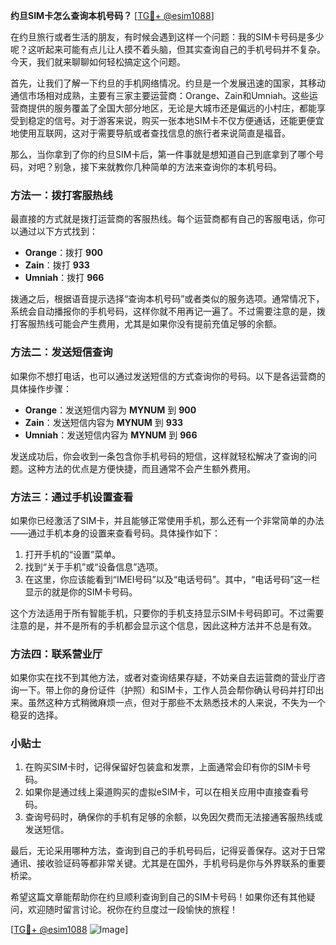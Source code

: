 **约旦SIM卡怎么查询本机号码？** [[TG💪+ @esim1088](https://t.me/s/esim1088)]

在约旦旅行或者生活的朋友，有时候会遇到这样一个问题：我的SIM卡号码是多少呢？这听起来可能有点儿让人摸不着头脑，但其实查询自己的手机号码并不复杂。今天，我们就来聊聊如何轻松搞定这个问题。

首先，让我们了解一下约旦的手机网络情况。约旦是一个发展迅速的国家，其移动通信市场相对成熟，主要有三家主要运营商：Orange、Zain和Umniah。这些运营商提供的服务覆盖了全国大部分地区，无论是大城市还是偏远的小村庄，都能享受到稳定的信号。对于游客来说，购买一张本地SIM卡不仅方便通话，还能更便宜地使用互联网，这对于需要导航或者查找信息的旅行者来说简直是福音。

那么，当你拿到了你的约旦SIM卡后，第一件事就是想知道自己到底拿到了哪个号码，对吧？别急，接下来就教你几种简单的方法来查询你的本机号码。

### 方法一：拨打客服热线

最直接的方式就是拨打运营商的客服热线。每个运营商都有自己的客服电话，你可以通过以下方式找到：

- **Orange**：拨打 **900**
- **Zain**：拨打 **933**
- **Umniah**：拨打 **966**

拨通之后，根据语音提示选择“查询本机号码”或者类似的服务选项。通常情况下，系统会自动播报你的手机号码，这样你就不用再记一遍了。不过需要注意的是，拨打客服热线可能会产生费用，尤其是如果你没有提前充值足够的余额。

### 方法二：发送短信查询

如果你不想打电话，也可以通过发送短信的方式查询你的号码。以下是各运营商的具体操作步骤：

- **Orange**：发送短信内容为 **MYNUM** 到 **900**
- **Zain**：发送短信内容为 **MYNUM** 到 **933**
- **Umniah**：发送短信内容为 **MYNUM** 到 **966**

发送成功后，你会收到一条包含你手机号码的短信，这样就轻松解决了查询的问题。这种方法的优点是方便快捷，而且通常不会产生额外费用。

### 方法三：通过手机设置查看

如果你已经激活了SIM卡，并且能够正常使用手机，那么还有一个非常简单的办法——通过手机本身的设置来查看号码。具体操作如下：

1. 打开手机的“设置”菜单。
2. 找到“关于手机”或“设备信息”选项。
3. 在这里，你应该能看到“IMEI号码”以及“电话号码”。其中，“电话号码”这一栏显示的就是你的SIM卡号码。

这个方法适用于所有智能手机，只要你的手机支持显示SIM卡号码即可。不过需要注意的是，并不是所有的手机都会显示这个信息，因此这种方法并不总是有效。

### 方法四：联系营业厅

如果你实在找不到其他方法，或者对查询结果存疑，不妨亲自去运营商的营业厅咨询一下。带上你的身份证件（护照）和SIM卡，工作人员会帮你确认号码并打印出来。虽然这种方式稍微麻烦一点，但对于那些不太熟悉技术的人来说，不失为一个稳妥的选择。

### 小贴士

1. 在购买SIM卡时，记得保留好包装盒和发票，上面通常会印有你的SIM卡号码。
2. 如果你是通过线上渠道购买的虚拟eSIM卡，可以在相关应用中直接查看号码。
3. 查询号码时，确保你的手机有足够的余额，以免因欠费而无法接通客服热线或发送短信。

最后，无论采用哪种方法，查询到自己的手机号码后，记得妥善保存。这对于日常通讯、接收验证码等都非常关键。尤其是在国外，手机号码是你与外界联系的重要桥梁。

希望这篇文章能帮助你在约旦顺利查询到自己的SIM卡号码！如果你还有其他疑问，欢迎随时留言讨论。祝你在约旦度过一段愉快的旅程！

[[TG💪+ @esim1088](https://t.me/s/esim1088) ![Image](https://i.postimg.cc/4NQfJmqS/Snipaste-2025-05-13-00-14-12.png)]